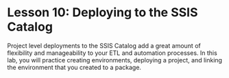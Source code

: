 #  Lesson 10: Deploying to the SSIS Catalog

Project level deployments to the SSIS Catalog add a great amount of flexibility and manageability to your ETL and
 automation processes. In this lab, you will practice creating environments, deploying a project, and linking the
 environment that you created to a package.
